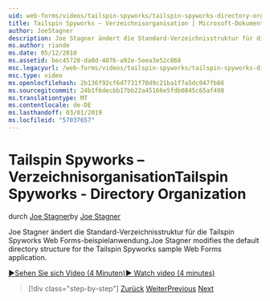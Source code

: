 ```yaml
---
uid: web-forms/videos/tailspin-spyworks/tailspin-spyworks-directory-organization
title: Tailspin Spyworks – Verzeichnisorganisation | Microsoft-Dokumentation
author: JoeStagner
description: Joe Stagner ändert die Standard-Verzeichnisstruktur für die Tailspin Spyworks Web Forms-beispielanwendung.
ms.author: riande
ms.date: 05/12/2010
ms.assetid: bec45728-da0d-4876-a92e-5eea3e52c868
msc.legacyurl: /web-forms/videos/tailspin-spyworks/tailspin-spyworks-directory-organization
msc.type: video
ms.openlocfilehash: 2b136f92cf6d7731f70d9c21ba1f7a5dc047fb66
ms.sourcegitcommit: 24b1f6decbb17bb22a45166e5fdb0845c65af498
ms.translationtype: MT
ms.contentlocale: de-DE
ms.lasthandoff: 03/01/2019
ms.locfileid: "57037657"
---
```

<a name="tailspin-spyworks---directory-organization"></a><span data-ttu-id="f7b44-103">Tailspin Spyworks – Verzeichnisorganisation</span><span class="sxs-lookup"><span data-stu-id="f7b44-103">Tailspin Spyworks - Directory Organization</span></span>
====================
<span data-ttu-id="f7b44-104">durch [Joe Stagner](https://github.com/JoeStagner)</span><span class="sxs-lookup"><span data-stu-id="f7b44-104">by [Joe Stagner](https://github.com/JoeStagner)</span></span>

<span data-ttu-id="f7b44-105">Joe Stagner ändert die Standard-Verzeichnisstruktur für die Tailspin Spyworks Web Forms-beispielanwendung.</span><span class="sxs-lookup"><span data-stu-id="f7b44-105">Joe Stagner modifies the default directory structure for the Tailspin Spyworks sample Web Forms application.</span></span>

[<span data-ttu-id="f7b44-106">&#9654;Sehen Sie sich Video (4 Minuten)</span><span class="sxs-lookup"><span data-stu-id="f7b44-106">&#9654; Watch video (4 minutes)</span></span>](https://channel9.msdn.com/Blogs/ASP-NET-Site-Videos/tailspin-spyworks-directory-organization)

> [!div class="step-by-step"]
> <span data-ttu-id="f7b44-107">[Zurück](tailspin-spyworks-intro-ui-and-edm.md)
> [Weiter](tailspin-spyworks-category-menu.md)</span><span class="sxs-lookup"><span data-stu-id="f7b44-107">[Previous](tailspin-spyworks-intro-ui-and-edm.md)
[Next](tailspin-spyworks-category-menu.md)</span></span>
